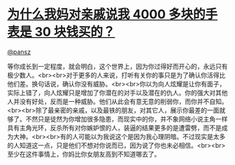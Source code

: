 
#  [为什么我妈对亲戚说我 4000 多块的手表是 30 块钱买的？](https://zhihu.com/questions/41610189)



[@pansz](https://zhihu.com/people/7240b2ae38836f4837c2d7355b2ee72d)

等你成长到一定程度，就会明白，这个世界上，因为你过得好而开心的，永远只有极少数人。&lt;br&gt;&lt;br&gt;对于更多的人来说，打听有关你的事只是为了确认你活得比他们差。换句话说，确认你没有威胁。&lt;br&gt;&lt;br&gt;你以为向人炫耀是让你有面子，实际上错了，向人炫耀只是增加了你潜在的对手以及潜在的仇人。你的强大对其他人并没有好处，反而是一种威胁。他们从此会有意无意的削弱你，而你并不自知。&lt;br&gt;&lt;br&gt;除了最亲密的亲戚，以及最铁的朋友，对其它人，展示你最差的一面就够了。不然只是徒然为你增加很多隐患，而现实中的你，并不象网络小说主角一样具有主角光环，反杀所有对你嫉妒恨的人，装逼的结果更多的是遭雷劈，而不是成为大神。&lt;br&gt;&lt;br&gt;有的人可能以为我说这个是因为我心理阴暗。不过现实是太多的人知道这一点，只是他们不想对你说而已，因为说了你也未必相信。&lt;br&gt;&lt;br&gt;至少在这件事情上，你妈比你女朋友高到不知道哪去了。